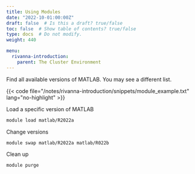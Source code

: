 ```yaml
---
title: Using Modules
date: "2022-10-01:00:00Z"
draft: false  # Is this a draft? true/false
toc: false  # Show table of contents? true/false
type: docs  # Do not modify.
weight: 440

menu:
  rivanna-introduction:
    parent: The Cluster Environment
---
```


Find all available versions of MATLAB.  You may see a different list.

{{< code file="/notes/rivanna-introduction/snippets/module_example.txt" lang="no-highlight" >}}

Load a specific version of MATLAB
```bash
module load matlab/R2022a
```

Change versions
```bash
module swap matlab/R2022a matlab/R022b
```

Clean up
```bash
module purge
```
